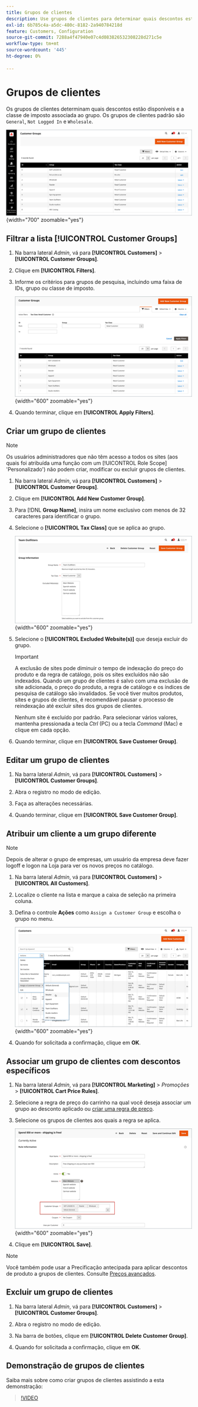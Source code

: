 ```yaml
---
title: Grupos de clientes
description: Use grupos de clientes para determinar quais descontos estão disponíveis para clientes atribuídos a um grupo e a classe de imposto associada ao grupo.
exl-id: 6b785c4a-a5dc-480c-8182-2a940784218d
feature: Customers, Configuration
source-git-commit: 7288a4f47940e07c4d083826532308228d271c5e
workflow-type: tm+mt
source-wordcount: '445'
ht-degree: 0%

---
```


# Grupos de clientes

Os grupos de clientes determinam quais descontos estão disponíveis e a classe de imposto associada ao grupo. Os grupos de clientes padrão são `General`, `Not Logged In` e `Wholesale`.

![Grupos de Clientes](assets/customer-groups.png){width="700" zoomable="yes"}

## Filtrar a lista [!UICONTROL Customer Groups]

1. Na barra lateral _Admin_, vá para **[!UICONTROL Customers]** > **[!UICONTROL Customer Groups]**.

1. Clique em **[!UICONTROL Filters]**.

1. Informe os critérios para grupos de pesquisa, incluindo uma faixa de IDs, grupo ou classe de imposto.

   ![Opções de Filtragem](assets/groups-filters.png){width="600" zoomable="yes"}

1. Quando terminar, clique em **[!UICONTROL Apply Filters]**.

## Criar um grupo de clientes

>[!NOTE]
>
>Os usuários administradores que não têm acesso a todos os sites (aos quais foi atribuída uma função com um [!UICONTROL Role Scope] &#39;Personalizado&#39;) não podem criar, modificar ou excluir grupos de clientes.

1. Na barra lateral _Admin_, vá para **[!UICONTROL Customers]** > **[!UICONTROL Customer Groups]**.

1. Clique em **[!UICONTROL Add New Customer Group]**.

1. Para [!DNL **Group Name]**, insira um nome exclusivo com menos de 32 caracteres para identificar o grupo.

1. Selecione o **[!UICONTROL Tax Class]** que se aplica ao grupo.

   ![Informações do Grupo](assets/group-information.png){width="600" zoomable="yes"}

1. Selecione o **[!UICONTROL Excluded Website(s)]** que deseja excluir do grupo.

   >[!IMPORTANT]
   >
   >A exclusão de sites pode diminuir o tempo de indexação do preço do produto e da regra de catálogo, pois os sites excluídos não são indexados. Quando um grupo de clientes é salvo com uma exclusão de site adicionada, o preço do produto, a regra de catálogo e os índices de pesquisa de catálogo são invalidados. Se você tiver muitos produtos, sites e grupos de clientes, é recomendável pausar o processo de reindexação até excluir sites dos grupos de clientes.

   Nenhum site é excluído por padrão. Para selecionar vários valores, mantenha pressionada a tecla _Ctrl_ (PC) ou a tecla _Command_ (Mac) e clique em cada opção.

1. Quando terminar, clique em **[!UICONTROL Save Customer Group]**.

## Editar um grupo de clientes

1. Na barra lateral _Admin_, vá para **[!UICONTROL Customers]** > **[!UICONTROL Customer Groups]**.

1. Abra o registro no modo de edição.

1. Faça as alterações necessárias.

1. Quando terminar, clique em **[!UICONTROL Save Customer Group]**.

## Atribuir um cliente a um grupo diferente

>[!NOTE]
>
>Depois de alterar o grupo de empresas, um usuário da empresa deve fazer logoff e logon na Loja para ver os novos preços no catálogo.

1. Na barra lateral _Admin_, vá para **[!UICONTROL Customers]** > **[!UICONTROL All Customers]**.

1. Localize o cliente na lista e marque a caixa de seleção na primeira coluna.

1. Defina o controle **Ações** como `Assign a Customer Group` e escolha o grupo no menu.

   ![Atribuir um Grupo de Clientes](assets/group-assign.png){width="600" zoomable="yes"}

1. Quando for solicitada a confirmação, clique em **OK**.

## Associar um grupo de clientes com descontos específicos

1. Na barra lateral _Admin_, vá para **[!UICONTROL Marketing]** > _Promoções_ > **[!UICONTROL Cart Price Rules]**.

1. Selecione a regra de preço do carrinho na qual você deseja associar um grupo ao desconto aplicado ou [criar uma regra de preço](../merchandising-promotions/price-rules-catalog.md).

1. Selecione os grupos de clientes aos quais a regra se aplica.

   ![Grupo de Clientes para Descontos Específicos](assets/group-discount.png){width="600" zoomable="yes"}

1. Clique em **[!UICONTROL Save]**.

>[!NOTE]
>
> Você também pode usar a Precificação antecipada para aplicar descontos de produto a grupos de clientes. Consulte [Preços avançados](../catalog/product-price-group.md).

## Excluir um grupo de clientes

1. Na barra lateral _Admin_, vá para **[!UICONTROL Customers]** > **[!UICONTROL Customer Groups]**.

1. Abra o registro no modo de edição.

1. Na barra de botões, clique em **[!UICONTROL Delete Customer Group]**.

1. Quando for solicitada a confirmação, clique em **OK**.

## Demonstração de grupos de clientes

Saiba mais sobre como criar grupos de clientes assistindo a esta demonstração:

>[!VIDEO](https://video.tv.adobe.com/v/343660/?quality=12&learn=on)
